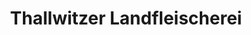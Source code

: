 ---
title: "Thallwitzer Landfleischerei"
url: /wurzen/thallwitzer-landfleischerei/
shop: Metzgerei
---